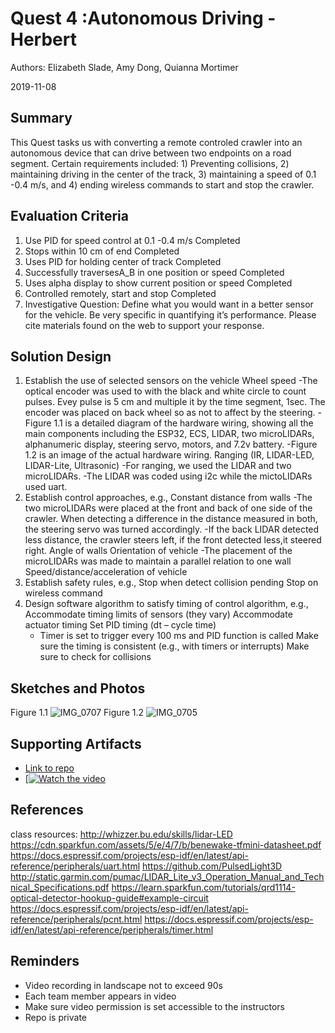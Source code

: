 # Quest 4 :Autonomous Driving  - Herbert
Authors: Elizabeth Slade, Amy Dong, Quianna Mortimer

2019-11-08

## Summary
This Quest tasks us with converting a remote controled crawler into an autonomous device that can drive between two endpoints on a road segment. Certain requirements included: 1) Preventing collisions, 2) maintaining driving in the center of the track, 3) maintaining a speed of 0.1 -0.4 m/s, and 4) ending wireless commands to start and stop the crawler.


## Evaluation Criteria
1. Use PID for speed control at 0.1 -0.4 m/s Completed
2. Stops within 10 cm of end Completed
3. Uses PID for holding center of track  Completed
4. Successfully traversesA_B in one position or speed Completed
5. Uses alpha display to show current position or speed Completed
6. Controlled remotely, start and stop  Completed
7. Investigative Question: Define what you would want in a better sensor for the vehicle. Be very specific in quantifying it’s performance. Please cite materials found on the web to support your response.


## Solution Design
1. Establish the use of selected sensors on the vehicle
    Wheel speed
       -The optical encoder was used to with the black and white circle to count pulses. Evey pulse is 5 cm and multiple it by the time         segment, 1sec. The encoder was placed on back wheel so as not to affect by the steering.
       -Figure 1.1 is a detailed diagram of the hardware wiring, showing all the main components including the ESP32, ECS, LIDAR, two microLIDARs, alphanumeric display, steering servo, motors, and 7.2v battery.
       -Figure 1.2 is an image of the actual hardware wiring.
    Ranging (IR, LIDAR-LED, LIDAR-Lite, Ultrasonic)
      -For ranging, we used the LIDAR and two microLIDARs.
      -The  LIDAR was coded using i2c while  the mictoLIDARs used uart.
2. Establish control approaches, e.g.,
    Constant distance from walls
    -The two microLIDARs were placed at the front and back of one side of the crawler. When detecting a difference in the distance            measured in both, the steering servo was turned accordingly.
    -If the back LIDAR detected less distance, the crawler steers left, if the front detected less,it steered right.
    Angle of walls
    Orientation of vehicle
    -The placement of the microLIDARs was made to maintain a parallel relation to one wall
    Speed/distance/acceleration of vehicle
3. Establish safety rules, e.g.,
    Stop when detect collision pending
    Stop on wireless command
4. Design software algorithm to satisfy timing of control algorithm, e.g.,
    Accommodate timing limits of sensors (they vary)
    Accommodate actuator timing
    Set PID timing (dt – cycle time)
    - Timer is set to trigger every 100 ms and PID function is called
    Make sure the timing is consistent (e.g., with timers or interrupts)
    Make sure to check for collisions


## Sketches and Photos
Figure 1.1
![IMG_0707](https://user-images.githubusercontent.com/24261732/68505208-ae0f1380-0234-11ea-9dc7-91ff2c7bfeab.JPG)
Figure 1.2
![IMG_0705](https://user-images.githubusercontent.com/24261732/68505173-96378f80-0234-11ea-9137-e66507e776cb.JPG)


## Supporting Artifacts
- [Link to repo]()
- [[![Watch the video](https://img.youtube.com/vi/6dlBu9K2hMU/maxresdefault.jpg)](https://youtu.be/6dlBu9K2hMU)

## References
class resources: http://whizzer.bu.edu/skills/lidar-LED
https://cdn.sparkfun.com/assets/5/e/4/7/b/benewake-tfmini-datasheet.pdf
https://docs.espressif.com/projects/esp-idf/en/latest/api-reference/peripherals/uart.html
https://github.com/PulsedLight3D
http://static.garmin.com/pumac/LIDAR_Lite_v3_Operation_Manual_and_Technical_Specifications.pdf
https://learn.sparkfun.com/tutorials/qrd1114-optical-detector-hookup-guide#example-circuit
https://docs.espressif.com/projects/esp-idf/en/latest/api-reference/peripherals/pcnt.html
https://docs.espressif.com/projects/esp-idf/en/latest/api-reference/peripherals/timer.html

## Reminders

- Video recording in landscape not to exceed 90s
- Each team member appears in video
- Make sure video permission is set accessible to the instructors
- Repo is private
